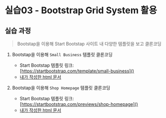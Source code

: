 # 실습03 - Bootstrap Grid System 활용

## 실습 과정
> Bootstap을 이용해 Start Bootstap 사이트 내 다양한 템플릿을 보고 클론코딩

1. Bootstap을 이용해 `Small Business` 템플릿 클론코딩
  
   - Start Bootstap 템플릿 링크: [https://startbootstrap.com/template/small-business]()
   - [내가 작성한 html 문서](https://github.com/hyejinny97/TIL/blob/master/Web_Front_end/library/Bootstrap/practice/practice_03/small_business.html)

2. Bootstap을 이용해 `Shop Homepage` 템플릿 클론코딩

   - Start Bootstap 템플릿 링크: [https://startbootstrap.com/previews/shop-homepage]()
   - [내가 작성한 html 문서](https://github.com/hyejinny97/TIL/blob/master/Web_Front_end/library/Bootstrap/practice/practice_03/shop_homepage.html)